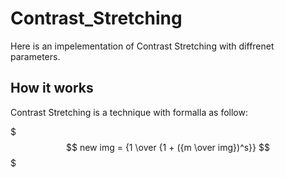 # Contrast_Stretching

Here is an impelementation of Contrast Stretching with diffrenet parameters.

## How it works

Contrast Stretching is a technique with formalla as follow:


$$$ new img = {1 \over {1 + ({m \over img})^s}} $$$


```
```
